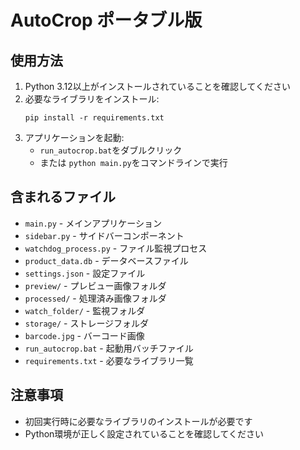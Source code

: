 # AutoCrop ポータブル版

## 使用方法

1. Python 3.12以上がインストールされていることを確認してください
2. 必要なライブラリをインストール:
   ```
   pip install -r requirements.txt
   ```
3. アプリケーションを起動:
   - `run_autocrop.bat`をダブルクリック
   - または `python main.py`をコマンドラインで実行

## 含まれるファイル

- `main.py` - メインアプリケーション
- `sidebar.py` - サイドバーコンポーネント
- `watchdog_process.py` - ファイル監視プロセス
- `product_data.db` - データベースファイル
- `settings.json` - 設定ファイル
- `preview/` - プレビュー画像フォルダ
- `processed/` - 処理済み画像フォルダ
- `watch_folder/` - 監視フォルダ
- `storage/` - ストレージフォルダ
- `barcode.jpg` - バーコード画像
- `run_autocrop.bat` - 起動用バッチファイル
- `requirements.txt` - 必要なライブラリ一覧

## 注意事項

- 初回実行時に必要なライブラリのインストールが必要です
- Python環境が正しく設定されていることを確認してください






